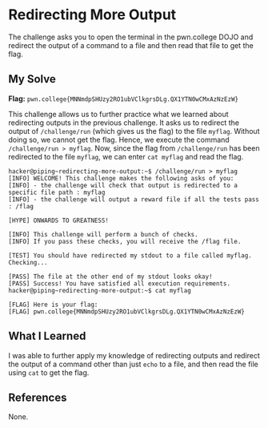 # Redirecting More Output
The challenge asks you to open the terminal in the pwn.college DOJO and redirect the output of a command to a file and then read that file to get the flag.

## My Solve
**Flag:** `pwn.college{MNNmdpSHUzy2RO1ubVClkgrsDLg.QX1YTN0wCMxAzNzEzW}`

This challenge allows us to further practice what we learned about redirecting outputs in the previous challenge. It asks us to redirect the output of `/challenge/run` (which gives us the flag) to the file `myflag`. Without doing so, we cannot get the flag. Hence, we execute the command `/challenge/run > myflag`. Now, since the flag from `/challenge/run` has been redirected to the file `myflag`, we can enter `cat myflag` and read the flag.


```
hacker@piping~redirecting-more-output:~$ /challenge/run > myflag
[INFO] WELCOME! This challenge makes the following asks of you:
[INFO] - the challenge will check that output is redirected to a specific file path : myflag
[INFO] - the challenge will output a reward file if all the tests pass : /flag

[HYPE] ONWARDS TO GREATNESS!

[INFO] This challenge will perform a bunch of checks.
[INFO] If you pass these checks, you will receive the /flag file.

[TEST] You should have redirected my stdout to a file called myflag. Checking...

[PASS] The file at the other end of my stdout looks okay!
[PASS] Success! You have satisfied all execution requirements.
hacker@piping~redirecting-more-output:~$ cat myflag

[FLAG] Here is your flag:
[FLAG] pwn.college{MNNmdpSHUzy2RO1ubVClkgrsDLg.QX1YTN0wCMxAzNzEzW}
```


## What I Learned
I was able to further apply my knowledge of redirecting outputs and redirect the output of a command other than just `echo` to a file, and then read the file using `cat` to get the flag.

## References
None.